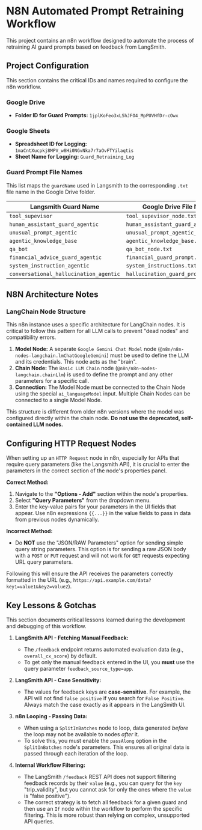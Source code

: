 # N8N Automated Prompt Retraining Workflow

This project contains an n8n workflow designed to automate the process of retraining AI guard prompts based on feedback from LangSmith.

## Project Configuration

This section contains the critical IDs and names required to configure the n8n workflow.

### Google Drive

*   **Folder ID for Guard Prompts:** `1jplKoFeo3xLShJFO4_MpPUVHfDr-cOwx`

### Google Sheets

*   **Spreadsheet ID for Logging:** `1maCntXucpkj8MPV_w8Hi0NGvNka7r7aOvFTYilaqtis`
*   **Sheet Name for Logging:** `Guard_Retraining_Log`

### Guard Prompt File Names

This list maps the `guardName` used in Langsmith to the corresponding `.txt` file name in the Google Drive folder.

| Langsmith Guard Name                 | Google Drive File Name                  |
| ------------------------------------ | --------------------------------------- |
| `tool_supevisor`                      | `tool_supevisor_node.txt`               |
| `human_assistant_guard_agentic`        | `human_assistant_guard_agentic.txt`     |
| `unusual_prompt_agentic`               | `unusual_prompt_agentic_prompt.txt`     |
| `agentic_knowledge_base`               | `agentic_knowledge_base.txt`            |
| `qa_bot`                               | `qa_bot_node.txt`                       |
| `financial_advice_guard_agentic`       | `financial_guard_prompt.txt`            |
| `system_instruction_agentic`           | `system_instructions.txt`               |
| `conversational_hallucination_agentic` | `hallucination_guard_prompt.txt`        |

## N8N Architecture Notes

### LangChain Node Structure

This n8n instance uses a specific architecture for LangChain nodes. It is critical to follow this pattern for all LLM calls to prevent "dead nodes" and compatibility errors.

1.  **Model Node:** A separate `Google Gemini Chat Model` node (`@n8n/n8n-nodes-langchain.lmChatGoogleGemini`) must be used to define the LLM and its credentials. This node acts as the "brain".
2.  **Chain Node:** The `Basic LLM Chain` node (`@n8n/n8n-nodes-langchain.chainLlm`) is used to define the prompt and any other parameters for a specific call.
3.  **Connection:** The Model Node must be connected to the Chain Node using the special `ai_languageModel` input. Multiple Chain Nodes can be connected to a single Model Node.

This structure is different from older n8n versions where the model was configured directly within the chain node. **Do not use the deprecated, self-contained LLM nodes.**

## Configuring HTTP Request Nodes

When setting up an `HTTP Request` node in n8n, especially for APIs that require query parameters (like the Langsmith API), it is crucial to enter the parameters in the correct section of the node's properties panel.

**Correct Method:**

1.  Navigate to the **"Options - Add"** section within the node's properties.
2.  Select **"Query Parameters"** from the dropdown menu.
3.  Enter the key-value pairs for your parameters in the UI fields that appear. Use n8n expressions `{{...}}` in the value fields to pass in data from previous nodes dynamically.

**Incorrect Method:**

*   Do **NOT** use the "JSON/RAW Parameters" option for sending simple query string parameters. This option is for sending a raw JSON body with a `POST` or `PUT` request and will not work for `GET` requests expecting URL query parameters.

Following this will ensure the API receives the parameters correctly formatted in the URL (e.g., `https://api.example.com/data?key1=value1&key2=value2`).

## Key Lessons & Gotchas

This section documents critical lessons learned during the development and debugging of this workflow.

1.  **LangSmith API - Fetching Manual Feedback:**
    *   The `/feedback` endpoint returns automated evaluation data (e.g., `overall_cx_score`) by default.
    *   To get only the manual feedback entered in the UI, you **must** use the query parameter `feedback_source_type=app`.

2.  **LangSmith API - Case Sensitivity:**
    *   The values for feedback keys are **case-sensitive**. For example, the API will not find `false positive` if you search for `False Positive`. Always match the case exactly as it appears in the LangSmith UI.

3.  **n8n Looping - Passing Data:**
    *   When using a `SplitInBatches` node to loop, data generated *before* the loop may not be available to nodes *after* it.
    *   To solve this, you must enable the `passAlong` option in the `SplitInBatches` node's parameters. This ensures all original data is passed through each iteration of the loop.

4.  **Internal Workflow Filtering:**
    *   The LangSmith `/feedback` REST API does not support filtering feedback records by their `value` (e.g., you can query for the `key` "trip_validity", but you cannot ask for only the ones where the `value` is "false positive").
    *   The correct strategy is to fetch all feedback for a given guard and then use an `If` node within the workflow to perform the specific filtering. This is more robust than relying on complex, unsupported API queries. 